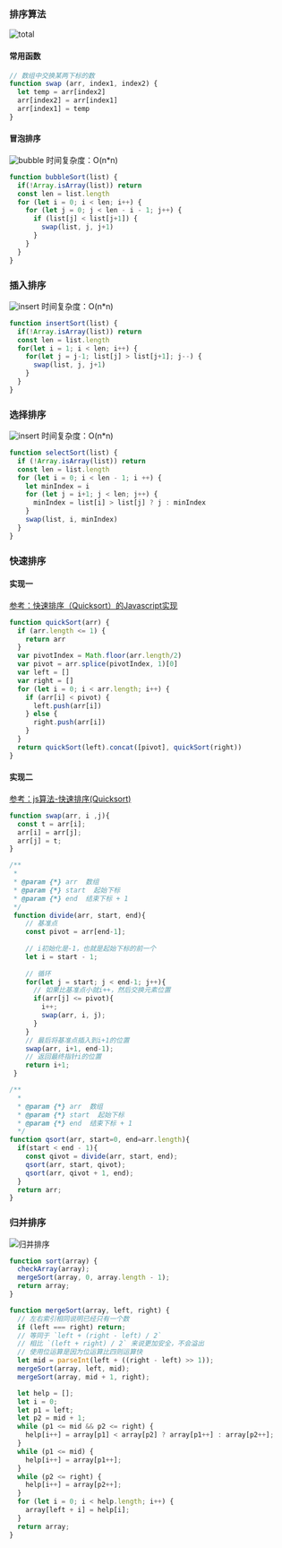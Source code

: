 ### 排序算法

![total](./img/total.png)

#### 常用函数
```js
// 数组中交换某两下标的数
function swap (arr, index1, index2) {
  let temp = arr[index2]
  arr[index2] = arr[index1]
  arr[index1] = temp
}
```


#### 冒泡排序
![bubble](./img/162b895b452b306c)
时间复杂度：O(n*n)
```js
function bubbleSort(list) {
  if(!Array.isArray(list)) return
  const len = list.length
  for (let i = 0; i < len; i++) {
    for (let j = 0; j < len - i - 1; j++) {
      if (list[j] < list[j+1]) {
        swap(list, j, j+1)
      }
    }
  }
}
```


### 插入排序
![insert](./img/162b895c7e59dcd1)
时间复杂度：O(n*n)
```js
function insertSort(list) {
  if(!Array.isArray(list)) return
  const len = list.length
  for(let i = 1; i < len; i++) {
    for(let j = j-1; list[j] > list[j+1]; j--) {
      swap(list, j, j+1)
    }
  }
}
```


### 选择排序
![insert](./img/162bc8ea14567e2e)
时间复杂度：O(n*n)
```js
function selectSort(list) {
  if (!Array.isArray(list)) return
  const len = list.length
  for (let i = 0; i < len - 1; i ++) {
    let minIndex = i
    for (let j = i+1; j < len; j++) {
      minIndex = list[i] > list[j] ? j : minIndex
    }
    swap(list, i, minIndex)
  }
}
```

### 快速排序


#### 实现一
[参考：快速排序（Quicksort）的Javascript实现](https://www.ruanyifeng.com/blog/2011/04/quicksort_in_javascript.html)
```js
function quickSort(arr) {
  if (arr.length <= 1) {
    return arr
  }
  var pivotIndex = Math.floor(arr.length/2)
  var pivot = arr.splice(pivotIndex, 1)[0]
  var left = []
  var right = []
  for (let i = 0; i < arr.length; i++) {
    if (arr[i] < pivot) {
      left.push(arr[i])
    } else {
      right.push(arr[i])
    }
  }
  return quickSort(left).concat([pivot], quickSort(right))
}

```

#### 实现二
[参考：js算法-快速排序(Quicksort)](https://segmentfault.com/a/1190000017814119)
```js
function swap(arr, i ,j){
  const t = arr[i];
  arr[i] = arr[j];
  arr[j] = t;
}

/**
 * 
 * @param {*} arr  数组
 * @param {*} start  起始下标
 * @param {*} end  结束下标 + 1
 */
 function divide(arr, start, end){
    // 基准点
    const pivot = arr[end-1];
    
    // i初始化是-1，也就是起始下标的前一个
    let i = start - 1;
    
    // 循环
    for(let j = start; j < end-1; j++){
      // 如果比基准点小就i++，然后交换元素位置
      if(arr[j] <= pivot){
        i++;
        swap(arr, i, j);
      }
    }
    // 最后将基准点插入到i+1的位置
    swap(arr, i+1, end-1);
    // 返回最终指针i的位置
    return i+1;
 }

/**
  * 
  * @param {*} arr  数组
  * @param {*} start  起始下标
  * @param {*} end  结束下标 + 1
  */
function qsort(arr, start=0, end=arr.length){
  if(start < end - 1){
    const qivot = divide(arr, start, end);
    qsort(arr, start, qivot);
    qsort(arr, qivot + 1, end);
  }
  return arr;
}
```

### 归并排序

![归并排序](./img/162be13c7e30bd86)

```js
function sort(array) {
  checkArray(array);
  mergeSort(array, 0, array.length - 1);
  return array;
}

function mergeSort(array, left, right) {
  // 左右索引相同说明已经只有一个数
  if (left === right) return;
  // 等同于 `left + (right - left) / 2`
  // 相比 `(left + right) / 2` 来说更加安全，不会溢出
  // 使用位运算是因为位运算比四则运算快
  let mid = parseInt(left + ((right - left) >> 1));
  mergeSort(array, left, mid);
  mergeSort(array, mid + 1, right);

  let help = [];
  let i = 0;
  let p1 = left;
  let p2 = mid + 1;
  while (p1 <= mid && p2 <= right) {
    help[i++] = array[p1] < array[p2] ? array[p1++] : array[p2++];
  }
  while (p1 <= mid) {
    help[i++] = array[p1++];
  }
  while (p2 <= right) {
    help[i++] = array[p2++];
  }
  for (let i = 0; i < help.length; i++) {
    array[left + i] = help[i];
  }
  return array;
}
```